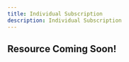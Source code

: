```yaml
---
title: Individual Subscription
description: Individual Subscription
---
```

## Resource Coming Soon!
